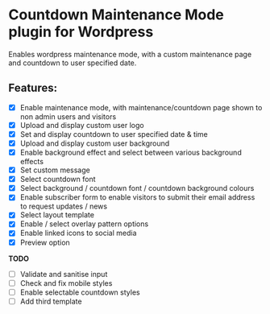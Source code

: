 Countdown Maintenance Mode plugin for Wordpress
===============================================

Enables wordpress maintenance mode, with a custom maintenance page and countdown to user
specified date.

Features:
---------
- [x] Enable maintenance mode, with maintenance/countdown page shown to non admin users and visitors
- [x] Upload and display custom user logo
- [x] Set and display countdown to user specified date & time
- [x] Upload and display custom user background
- [x] Enable background effect and select between various background effects
- [x] Set custom message
- [x] Select countdown font
- [x] Select background / countdown font / countdown background colours
- [x] Enable subscriber form to enable visitors to submit their email address to request updates / news
- [x] Select layout template
- [x] Enable / select overlay pattern options
- [x] Enable linked icons to social media
- [x] Preview option
	
**TODO**
- [ ] Validate and sanitise input
- [ ] Check and fix mobile styles
- [ ] Enable selectable countdown styles
- [ ] Add third template